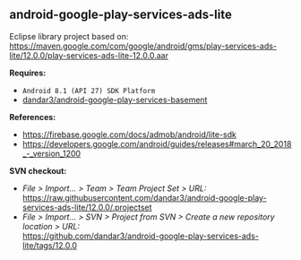## android-google-play-services-ads-lite

Eclipse library project based on:<br/>
https://maven.google.com/com/google/android/gms/play-services-ads-lite/12.0.0/play-services-ads-lite-12.0.0.aar

**Requires:**
- `Android 8.1 (API 27) SDK Platform`
- [dandar3/android-google-play-services-basement](https://github.com/dandar3/android-google-play-services-basement/tree/12.0.0)

**References:**
- https://firebase.google.com/docs/admob/android/lite-sdk
- https://developers.google.com/android/guides/releases#march_20_2018_-_version_1200

**SVN checkout:**
- _File > Import... > Team > Team Project Set > URL:_<br/>
  https://raw.githubusercontent.com/dandar3/android-google-play-services-ads-lite/12.0.0/.projectset
- _File > Import... > SVN > Project from SVN > Create a new repository location > URL:_<br/> 
  https://github.com/dandar3/android-google-play-services-ads-lite/tags/12.0.0
